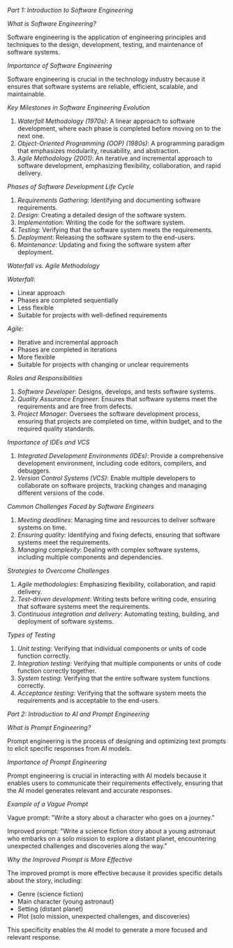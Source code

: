 
*Part 1: Introduction to Software Engineering*

*What is Software Engineering?*

Software engineering is the application of engineering principles and techniques to the design, development, testing, and maintenance of software systems.

*Importance of Software Engineering*

Software engineering is crucial in the technology industry because it ensures that software systems are reliable, efficient, scalable, and maintainable.

*Key Milestones in Software Engineering Evolution*

1. *Waterfall Methodology (1970s)*: A linear approach to software development, where each phase is completed before moving on to the next one.
2. *Object-Oriented Programming (OOP) (1980s)*: A programming paradigm that emphasizes modularity, reusability, and abstraction.
3. *Agile Methodology (2001)*: An iterative and incremental approach to software development, emphasizing flexibility, collaboration, and rapid delivery.

*Phases of Software Development Life Cycle*

1. *Requirements Gathering*: Identifying and documenting software requirements.
2. *Design*: Creating a detailed design of the software system.
3. *Implementation*: Writing the code for the software system.
4. *Testing*: Verifying that the software system meets the requirements.
5. *Deployment*: Releasing the software system to the end-users.
6. *Maintenance*: Updating and fixing the software system after deployment.

*Waterfall vs. Agile Methodology*

*Waterfall*:

- Linear approach
- Phases are completed sequentially
- Less flexible
- Suitable for projects with well-defined requirements

*Agile*:

- Iterative and incremental approach
- Phases are completed in iterations
- More flexible
- Suitable for projects with changing or unclear requirements

*Roles and Responsibilities*

1. *Software Developer*: Designs, develops, and tests software systems.
2. *Quality Assurance Engineer*: Ensures that software systems meet the requirements and are free from defects.
3. *Project Manager*: Oversees the software development process, ensuring that projects are completed on time, within budget, and to the required quality standards.

*Importance of IDEs and VCS*

1. *Integrated Development Environments (IDEs)*: Provide a comprehensive development environment, including code editors, compilers, and debuggers.
2. *Version Control Systems (VCS)*: Enable multiple developers to collaborate on software projects, tracking changes and managing different versions of the code.

*Common Challenges Faced by Software Engineers*

1. *Meeting deadlines*: Managing time and resources to deliver software systems on time.
2. *Ensuring quality*: Identifying and fixing defects, ensuring that software systems meet the requirements.
3. *Managing complexity*: Dealing with complex software systems, including multiple components and dependencies.

*Strategies to Overcome Challenges*

1. *Agile methodologies*: Emphasizing flexibility, collaboration, and rapid delivery.
2. *Test-driven development*: Writing tests before writing code, ensuring that software systems meet the requirements.
3. *Continuous integration and delivery*: Automating testing, building, and deployment of software systems.

*Types of Testing*

1. *Unit testing*: Verifying that individual components or units of code function correctly.
2. *Integration testing*: Verifying that multiple components or units of code function correctly together.
3. *System testing*: Verifying that the entire software system functions correctly.
4. *Acceptance testing*: Verifying that the software system meets the requirements and is acceptable to the end-users.

*Part 2: Introduction to AI and Prompt Engineering*

*What is Prompt Engineering?*

Prompt engineering is the process of designing and optimizing text prompts to elicit specific responses from AI models.

*Importance of Prompt Engineering*

Prompt engineering is crucial in interacting with AI models because it enables users to communicate their requirements effectively, ensuring that the AI model generates relevant and accurate responses.

*Example of a Vague Prompt*

Vague prompt: "Write a story about a character who goes on a journey."

Improved prompt: "Write a science fiction story about a young astronaut who embarks on a solo mission to explore a distant planet, encountering unexpected challenges and discoveries along the way."

*Why the Improved Prompt is More Effective*

The improved prompt is more effective because it provides specific details about the story, including:

- Genre (science fiction)
- Main character (young astronaut)
- Setting (distant planet)
- Plot (solo mission, unexpected challenges, and discoveries)

This specificity enables the AI model to generate a more focused and relevant response.

